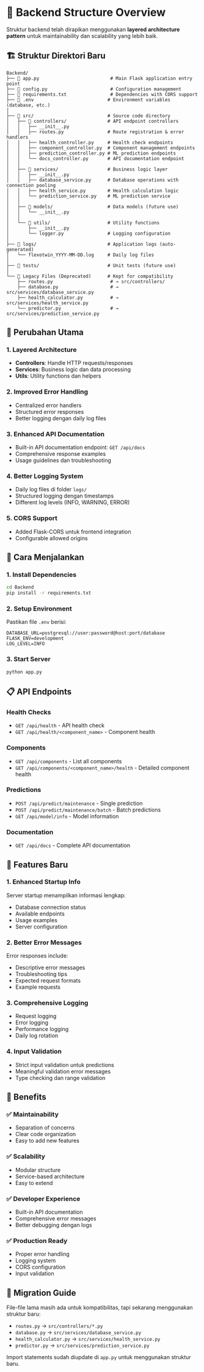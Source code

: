 # 📁 Backend Structure Overview

Struktur backend telah dirapikan menggunakan **layered architecture pattern** untuk maintainability dan scalability yang lebih baik.

## 🏗️ **Struktur Direktori Baru**

```
Backend/
├── 📄 app.py                          # Main Flask application entry point
├── 📄 config.py                       # Configuration management
├── 📄 requirements.txt                # Dependencies with CORS support
├── 📄 .env                           # Environment variables (database, etc.)
│
├── 📂 src/                           # Source code directory
│   ├── 📂 controllers/               # API endpoint controllers
│   │   ├── __init__.py
│   │   ├── routes.py                # Route registration & error handlers
│   │   ├── health_controller.py     # Health check endpoints
│   │   ├── component_controller.py  # Component management endpoints
│   │   ├── prediction_controller.py # ML prediction endpoints
│   │   └── docs_controller.py       # API documentation endpoint
│   │
│   ├── 📂 services/                  # Business logic layer
│   │   ├── __init__.py
│   │   ├── database_service.py      # Database operations with connection pooling
│   │   ├── health_service.py        # Health calculation logic
│   │   └── prediction_service.py    # ML prediction service
│   │
│   ├── 📂 models/                    # Data models (future use)
│   │   └── __init__.py
│   │
│   └── 📂 utils/                     # Utility functions
│       ├── __init__.py
│       └── logger.py                # Logging configuration
│
├── 📂 logs/                          # Application logs (auto-generated)
│   └── flexotwin_YYYY-MM-DD.log     # Daily log files
│
├── 📂 tests/                         # Unit tests (future use)
│
└── 📄 Legacy Files (Deprecated)      # Kept for compatibility
    ├── routes.py                     # → src/controllers/
    ├── database.py                   # → src/services/database_service.py
    ├── health_calculator.py          # → src/services/health_service.py
    └── predictor.py                  # → src/services/prediction_service.py
```

## 🔄 **Perubahan Utama**

### **1. Layered Architecture**

- **Controllers**: Handle HTTP requests/responses
- **Services**: Business logic dan data processing
- **Utils**: Utility functions dan helpers

### **2. Improved Error Handling**

- Centralized error handlers
- Structured error responses
- Better logging dengan daily log files

### **3. Enhanced API Documentation**

- Built-in API documentation endpoint: `GET /api/docs`
- Comprehensive response examples
- Usage guidelines dan troubleshooting

### **4. Better Logging System**

- Daily log files di folder `logs/`
- Structured logging dengan timestamps
- Different log levels (INFO, WARNING, ERROR)

### **5. CORS Support**

- Added Flask-CORS untuk frontend integration
- Configurable allowed origins

## 🚀 **Cara Menjalankan**

### **1. Install Dependencies**

```bash
cd Backend
pip install -r requirements.txt
```

### **2. Setup Environment**

Pastikan file `.env` berisi:

```env
DATABASE_URL=postgresql://user:password@host:port/database
FLASK_ENV=development
LOG_LEVEL=INFO
```

### **3. Start Server**

```bash
python app.py
```

## 📋 **API Endpoints**

### **Health Checks**

- `GET /api/health` - API health check
- `GET /api/health/<component_name>` - Component health

### **Components**

- `GET /api/components` - List all components
- `GET /api/components/<component_name>/health` - Detailed component health

### **Predictions**

- `POST /api/predict/maintenance` - Single prediction
- `POST /api/predict/maintenance/batch` - Batch predictions
- `GET /api/model/info` - Model information

### **Documentation**

- `GET /api/docs` - Complete API documentation

## 🔧 **Features Baru**

### **1. Enhanced Startup Info**

Server startup menampilkan informasi lengkap:

- Database connection status
- Available endpoints
- Usage examples
- Server configuration

### **2. Better Error Messages**

Error responses include:

- Descriptive error messages
- Troubleshooting tips
- Expected request formats
- Example requests

### **3. Comprehensive Logging**

- Request logging
- Error logging
- Performance logging
- Daily log rotation

### **4. Input Validation**

- Strict input validation untuk predictions
- Meaningful validation error messages
- Type checking dan range validation

## 🎯 **Benefits**

### **✅ Maintainability**

- Separation of concerns
- Clear code organization
- Easy to add new features

### **✅ Scalability**

- Modular structure
- Service-based architecture
- Easy to extend

### **✅ Developer Experience**

- Built-in API documentation
- Comprehensive error messages
- Better debugging dengan logs

### **✅ Production Ready**

- Proper error handling
- Logging system
- CORS configuration
- Input validation

## 🔄 **Migration Guide**

File-file lama masih ada untuk kompatibilitas, tapi sekarang menggunakan struktur baru:

- `routes.py` → `src/controllers/*.py`
- `database.py` → `src/services/database_service.py`
- `health_calculator.py` → `src/services/health_service.py`
- `predictor.py` → `src/services/prediction_service.py`

Import statements sudah diupdate di `app.py` untuk menggunakan struktur baru.
